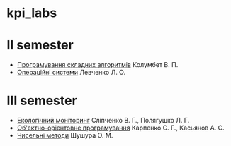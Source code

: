 # kpi_labs
<h1>II semester</h1>
<ul>
  <li>
    <a href=https://github.com/qqlexa/complex_algorithms>Програмування складних алгоритмів</a> Колумбет В. П.
  </li>
  <li>
    <a href=https://github.com/qqlexa/operation_systems>Операційні системи</a> Левченко Л. О.
  </li>
</ul>

<h1>III semester</h1>
<ul>
  <li>
    <a href=https://github.com/qqlexa/kpi_labs/tree/main/ecological_monitoring>Екологічний моніторинг</a> Сліпченко В. Г., Полягушко Л. Г.
  </li>
  <li>
    <a href=https://github.com/qqlexa/kpi_labs/tree/main/oop>Об'єктно-орієнтовне програмування</a> Карпенко С. Г., Касьянов А. С.
  </li>
  <li>
    <a href=https://github.com/qqlexa/numerical_methodsp>Чисельні методи</a> Шушура О. М.
  </li>
</ul>
